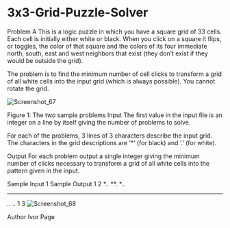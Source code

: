 # 3x3-Grid-Puzzle-Solver


Problem A
This is a logic puzzle in which you have a square grid of 33 cells. Each cell is initially either white or black. When you click on a square it flips, or toggles, the color of that square and the colors of its four immediate north, south, east and west neighbors that exist (they don’t exist if they would be outside the grid).

The problem is to find the minimum number of cell clicks to transform a grid of all white cells into the input grid (which is always possible). You cannot rotate the grid.

![Screenshot_67](https://user-images.githubusercontent.com/50110758/120938922-f5fe6100-c71d-11eb-8327-224bccc409a2.png)

Figure 1: The two sample problems
Input
The first value in the input file is an integer  on a line by itself giving the number of problems to solve.

For each of the  problems, 3 lines of 3 characters describe the input grid. The characters in the grid descriptions are ‘*’ (for black) and ‘.’ (for white).

Output
For each problem output a single integer giving the minimum number of clicks necessary to transform a grid of all white cells into the pattern given in the input.

Sample Input 1	Sample Output 1
2
*..
**.
*..
***
*..
..*
1
3
![Screenshot_68](https://user-images.githubusercontent.com/50110758/120938965-27772c80-c71e-11eb-827f-d2d64ab9e18f.png)



Author
Ivor Page
